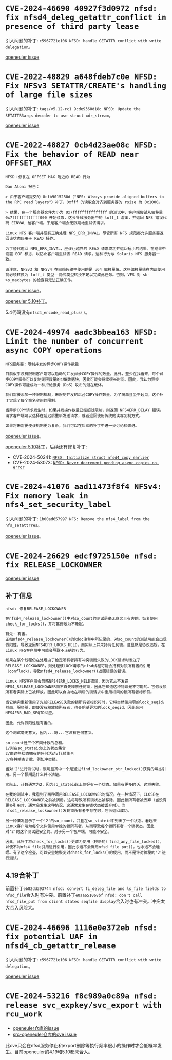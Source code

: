 # `CVE-2024-46690 40927f3d0972 nfsd: fix nfsd4_deleg_getattr_conflict in presence of third party lease`

引入问题的补丁: `c5967721e106 NFSD: handle GETATTR conflict with write delegation`。

[openeuler issue](https://gitee.com/src-openeuler/kernel/issues/IAR4A2)

# `CVE-2022-48829 a648fdeb7c0e NFSD: Fix NFSv3 SETATTR/CREATE's handling of large file sizes`

引入问题的补丁: `tags/v5.12-rc1 9cde9360d18d NFSD: Update the SETATTR3args decoder to use struct xdr_stream`。

[openeuler issue](https://gitee.com/src-openeuler/kernel/issues/IADGFA)

# `CVE-2022-48827 0cb4d23ae08c NFSD: Fix the behavior of READ near OFFSET_MAX`

```
NFSD：修复在 OFFSET_MAX 附近的 READ 行为

Dan Aloni 报告：

> 由于客户端提交的 8cfb9015280d（"NFS: Always provide aligned buffers to the RPC read layers"）补丁，0xfff 的读取会对齐到服务器的 rsize 为 0x1000。

> 结果，在一个服务器文件大小为 0x7fffffffffffffff 的测试中，客户端尝试从偏移量 0x7ffffffffffff000 开始读取，这会导致服务器中的 loff_t 溢出，并返回 NFS 错误代码 EINVAL 给客户端。于是客户端会无限期地重试该请求。

Linux NFS 客户端并没有正确处理 NFS_ERR_INVAL，尽管所有 NFS 规范都允许服务器返回该状态码用于 READ 操作。

为了替代返回 NFS_ERR_INVAL，应该让越界的 READ 请求成功并返回短小的结果。在结果中设置 EOF 标志，以防止客户端重试该 READ 请求。这种行为与 Solaris NFS 服务器一致。

请注意，NFSv3 和 NFSv4 在网络传输中使用的是 u64 偏移量值。这些偏移量值在内部使用前必须转换为 loff_t 类型——隐式类型转换不足以完成此任务。否则，VFS 对 sb->s_maxbytes 的检查将无法正确工作。
```

[openeuler issue](https://gitee.com/src-openeuler/kernel/issues/IADG80)。

[openeuler 5.10补丁](https://gitee.com/openeuler/kernel/pulls/10787)。

5.4代码没有`nfsd4_encode_read_plus()`。

# `CVE-2024-49974 aadc3bbea163 NFSD: Limit the number of concurrent async COPY operations`

```
NFS服务器：限制并发的异步COPY操作数量

目前似乎没有限制客户端可以启动的并发异步COPY操作的数量。此外，至少在我看来，每个异步COPY操作可以复制无限数量的4MB数据块，因此可能会持续很长时间。因此，我认为异步COPY操作可能成为一种拒绝服务（DoS）攻击的潜在载体。

我们需要添加一种限制机制，来限制并发的后台COPY操作数量。为了简单且公平起见，这个补丁实现了每个命名空间的限制。

当异步COPY请求发生时，如果并发操作数量已经超过限制，则返回 NFS4ERR_DELAY 错误。请求客户端可以选择在延迟后重新发送请求，或者退回使用传统的读写复制方式。

如果将来需要使该机制更为复杂，我们可以在后续的补丁中进一步讨论和改进。
```

[openeuler issue](https://gitee.com/src-openeuler/kernel/issues/IAYR9C)。

[openeuler 5.10补丁](https://gitee.com/openeuler/kernel/pulls/12460)，后续还有修复补丁:

- CVE-2024-50241: [`NFSD: Initialize struct nfsd4_copy earlier`](https://gitee.com/openeuler/kernel/pulls/13356)
- CVE-2024-53073: [`NFSD: Never decrement pending_async_copies on error`](https://gitee.com/openeuler/kernel/pulls/13905)

# `CVE-2024-41076 aad11473f8f4 NFSv4: Fix memory leak in nfs4_set_security_label`

引入问题的补丁: `1b00ad657997 NFS: Remove the nfs4_label from the nfs_setattrres`。

[openeuler issue](https://gitee.com/src-openeuler/kernel/issues/IAGELL)。

# `CVE-2024-26629 edcf9725150e nfsd: fix RELEASE_LOCKOWNER`

[openeuler issue](https://gitee.com/src-openeuler/kernel/issues/I98BN3)

## 补丁信息

```
nfsd: 修复RELEASE_LOCKOWNER

在nfsd4_release_lockowner()中对so_count的测试是毫无意义且有害的。恢复使用check_for_locks()，并将其修改为不睡眠。

首先: 有害。
正如nfsd4_release_lockowner()的kdoc注释中所记录的，对so_count的测试可能会出现假阳性，导致返回NFS4ERR_LOCKS_HELD，而实际上并未持有任何锁。这显然是协议违规，在Linux NFS客户端中可能会导致不正确的行为。

如果在某个线程仍在处理由于给定所有者持有冲突锁而失败的LOCK请求时发送了RELEASE_LOCKOWNER，则处理该LOCK请求的nfsd线程可能会持有对锁所有者的引用（conflock），导致nfsd4_release_lockowner()返回错误的错误。

Linux NFS客户端会忽略NFS4ERR_LOCKS_HELD错误，因为它从不发送NFS4_RELEASE_LOCKOWNER而不首先释放任何锁，因此它知道这种错误是不可能的。它假设锁所有者实际上已被释放，因此可以自由地在稍后的锁请求中重用相同的锁所有者标识符。

当它确实重新使用了先前RELEASE失败的锁所有者标识符时，它将自然使用零的lock_seqid。然而，服务器，即使没有释放锁所有者，也会期望更大的lock_seqid，因此会用NFS4ERR_BAD_SEQID回应。

因此，允许假阳性是有害的。

这个测试毫无意义，因为...嗯...它没有任何意义。

so_count是三个不同计数的总和。
1/列在so_stateids上的状态集合
2/由这些状态拥有的任何活动vfs锁集合
3/各种瞬态计数，例如冲突锁。

当对'2'进行测试时，很明显其中一个是通过find_lockowner_str_locked()获得的瞬态引用。另一个预期是什么并不清楚。

实际上，计数通常为2，因为so_stateids上恰好有一个状态。如果有更多的话，这将失败。

在我的测试中，我看到了两种调用RELEASE_LOCKOWNER的情况。在一种情况下，CLOSE在RELEASE_LOCKOWNER之前被调用。这将导致所有锁状态被移除，因此锁所有者被丢弃（当没有更多引用时，通常会发生这种情况，这通常发生在锁状态被丢弃时）。当nfsd4_release_lockowner()发现锁所有者不存在时，它会返回成功。

另一种情况显示了一个'2'的so_count，并且在so_stateid中列出了一个状态。看起来Linux客户端为每个文件使用单独的锁所有者，从而导致每个锁所有者一个锁状态，因此对'2'的这个测试是安全的。对于另一个客户端，可能不安全。

因此，此补丁将check_for_locks()更改为使用（较新的）find_any_file_locked()，以便不对nfs4_file引用进行引用，因此永远不会调用nfsd_file_put()，也永远不会睡眠。有了这个检查，可以安全地恢复对check_for_locks()的使用，而不是针对神秘的'2'进行测试。
```

## 4.19合补丁

前置补丁`eb82dd393744 nfsd: convert fi_deleg_file and ls_file fields to nfsd_file`合入时有冲突。前置补丁`e0aa651068bf nfsd: don't call nfsd_file_put from client states seqfile display`合入时也有冲突。冲突太大合入风险大。

# `CVE-2024-46696 1116e0e372eb nfsd: fix potential UAF in nfsd4_cb_getattr_release`

引入问题的补丁: `c5967721e106 NFSD: handle GETATTR conflict with write delegation`。

[openeuler issue](https://gitee.com/src-openeuler/kernel/issues/IAR4FS)

# `CVE-2024-53216 f8c989a0c89a nfsd: release svc_expkey/svc_export with rcu_work`

- [openeuler仓库的issue](https://gitee.com/openeuler/kernel/issues/IBBK3A)
- [src-openeuler仓库的cve issue](https://gitee.com/src-openeuler/kernel/issues/IBEAER)

此cve只会在nfsd服务停止和export删除等执行频率很小的操作时才会低概率发生。目前openeuler的4.19和5.10都未合入。

